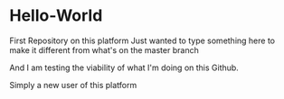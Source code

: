# Hello-World
First Repository on this platform
Just wanted to type something here to make it different from what's on the master branch


And I am testing the viability of what I'm doing on this Github. 



Simply a new user of this platform
